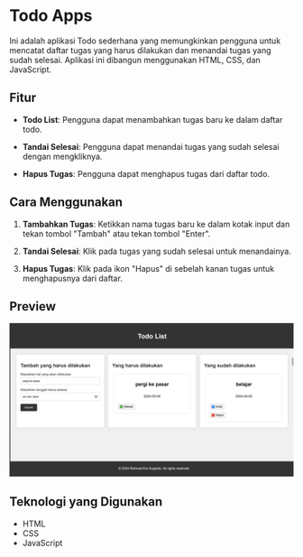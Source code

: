 # Todo Apps

Ini adalah aplikasi Todo sederhana yang memungkinkan pengguna untuk mencatat daftar tugas yang harus dilakukan dan menandai tugas yang sudah selesai. Aplikasi ini dibangun menggunakan HTML, CSS, dan JavaScript.

## Fitur

- **Todo List**: Pengguna dapat menambahkan tugas baru ke dalam daftar todo.
  
- **Tandai Selesai**: Pengguna dapat menandai tugas yang sudah selesai dengan mengkliknya.
  
- **Hapus Tugas**: Pengguna dapat menghapus tugas dari daftar todo.

## Cara Menggunakan

1. **Tambahkan Tugas**: Ketikkan nama tugas baru ke dalam kotak input dan tekan tombol "Tambah" atau tekan tombol "Enter".
   
2. **Tandai Selesai**: Klik pada tugas yang sudah selesai untuk menandainya.
   
3. **Hapus Tugas**: Klik pada ikon "Hapus" di sebelah kanan tugas untuk menghapusnya dari daftar.

## Preview

![Todo Apps](todoapps.png)

## Teknologi yang Digunakan

- HTML
- CSS
- JavaScript


